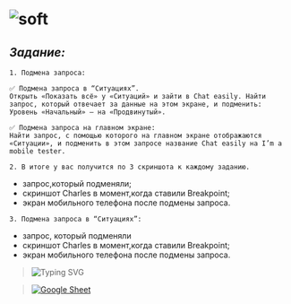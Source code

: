 # ![soft](https://capsule-render.vercel.app/api?type=soft&color=f5f5f5&text=Charles&fontSize=50&animation=twinkling)

<!--start-->
## *__Задание:__*

`1. Подмена запроса:`
```
✅ Подмена запроса в “Ситуациях”.
Открыть «Показать всё» у «Ситуаций» и зайти в Chat easily. Найти запрос, который отвечает за данные на этом экране, и подменить:
Уровень «Начальный» — на «Продвинутый».

✅ Подмена запроса на главном экране: 
Найти запрос, с помощью которого на главном экране отображаются «Ситуации», и подменить в этом запросе название Chat easily на I’m a mobile tester.
```
`2. В итоге у вас получится по 3 скриншота к каждому заданию.`
- запрос,который подменяли;
- скриншот Charles в момент,когда ставили Breakpoint;
- экран мобильного телефона после подмены запроса.

`3. Подмена запроса в “Ситуациях”:`
- запрос, который подменяли
- скриншот Charles в момент,когда ставили Breakpoint;
- экран мобильного телефона после подмены запроса.

>![Typing SVG](https://readme-typing-svg.herokuapp.com?color=F7F4F1EE&lines=Practice+doc_1+click+below⮯&font=Fira+Code&size=18&pause=5000)

>[![Google Sheet](https://jiahaog.github.io/nativefier-icons/files/google-sheets.ico)](https://docs.google.com/document/d/1JtcHzvgJ5t7FHVmjsNYC8S-FjfxB6hyiM3mLPP_moW4/edit?usp=sharing)
<!--end-->